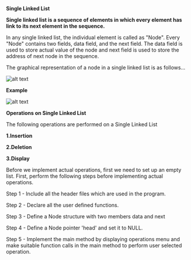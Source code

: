 **Single Linked List**


**Single linked list is a sequence of elements in which every element has link to its next element in the sequence.**

In any single linked list, the individual element is called as "Node". Every "Node" contains two fields, data field, and the next field. The data field is used to store actual value of the node and next field is used to store the address of next node in the sequence.

The graphical representation of a node in a single linked list is as follows...

![alt text](http://www.btechsmartclass.com/data_structures/ds_images/Linked_List_Node.png)

**Example**

![alt text](http://www.btechsmartclass.com/data_structures/ds_images/Linked_List_Example.png)

**Operations on Single Linked List**

The following operations are performed on a Single Linked List

**1.Insertion**

**2.Deletion**

**3.Display**

Before we implement actual operations, first we need to set up an empty list. First, perform the following steps before implementing actual operations.

Step 1 - Include all the header files which are used in the program.

Step 2 - Declare all the user defined functions.

Step 3 - Define a Node structure with two members data and next

Step 4 - Define a Node pointer 'head' and set it to NULL.

Step 5 - Implement the main method by displaying operations menu and make suitable function calls in the main method to perform user selected operation.
